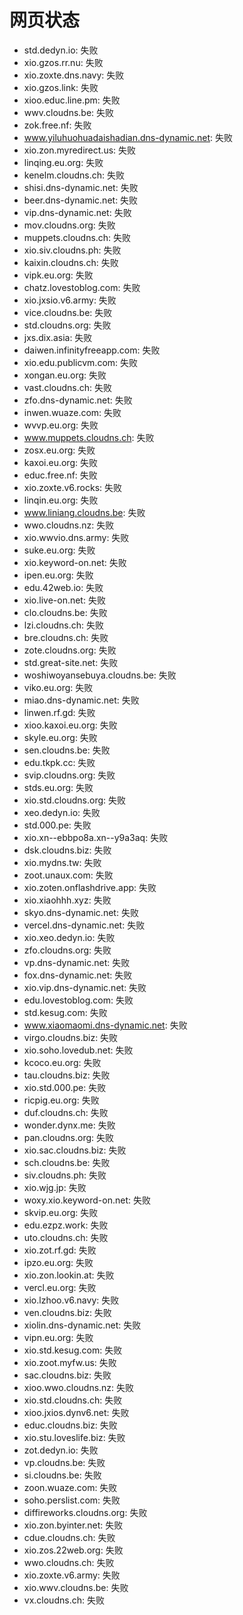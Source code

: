 # 网页状态
- std.dedyn.io: 失败
- xio.gzos.rr.nu: 失败
- xio.zoxte.dns.navy: 失败
- xio.gzos.link: 失败
- xioo.educ.line.pm: 失败
- wwv.cloudns.be: 失败
- zok.free.nf: 失败
- www.yiluhuohuadaishadian.dns-dynamic.net: 失败
- xio.zon.myredirect.us: 失败
- linqing.eu.org: 失败
- kenelm.cloudns.ch: 失败
- shisi.dns-dynamic.net: 失败
- beer.dns-dynamic.net: 失败
- vip.dns-dynamic.net: 失败
- mov.cloudns.org: 失败
- muppets.cloudns.ch: 失败
- xio.siv.cloudns.ph: 失败
- kaixin.cloudns.ch: 失败
- vipk.eu.org: 失败
- chatz.lovestoblog.com: 失败
- xio.jxsio.v6.army: 失败
- vice.cloudns.be: 失败
- std.cloudns.org: 失败
- jxs.dix.asia: 失败
- daiwen.infinityfreeapp.com: 失败
- xio.edu.publicvm.com: 失败
- xongan.eu.org: 失败
- vast.cloudns.ch: 失败
- zfo.dns-dynamic.net: 失败
- inwen.wuaze.com: 失败
- wvvp.eu.org: 失败
- www.muppets.cloudns.ch: 失败
- zosx.eu.org: 失败
- kaxoi.eu.org: 失败
- educ.free.nf: 失败
- xio.zoxte.v6.rocks: 失败
- linqin.eu.org: 失败
- www.liniang.cloudns.be: 失败
- wwo.cloudns.nz: 失败
- xio.wwvio.dns.army: 失败
- suke.eu.org: 失败
- xio.keyword-on.net: 失败
- ipen.eu.org: 失败
- edu.42web.io: 失败
- xio.live-on.net: 失败
- clo.cloudns.be: 失败
- lzi.cloudns.ch: 失败
- bre.cloudns.ch: 失败
- zote.cloudns.org: 失败
- std.great-site.net: 失败
- woshiwoyansebuya.cloudns.be: 失败
- viko.eu.org: 失败
- miao.dns-dynamic.net: 失败
- linwen.rf.gd: 失败
- xioo.kaxoi.eu.org: 失败
- skyle.eu.org: 失败
- sen.cloudns.be: 失败
- edu.tkpk.cc: 失败
- svip.cloudns.org: 失败
- stds.eu.org: 失败
- xio.std.cloudns.org: 失败
- xeo.dedyn.io: 失败
- std.000.pe: 失败
- xio.xn--ebbpo8a.xn--y9a3aq: 失败
- dsk.cloudns.biz: 失败
- xio.mydns.tw: 失败
- zoot.unaux.com: 失败
- xio.zoten.onflashdrive.app: 失败
- xio.xiaohhh.xyz: 失败
- skyo.dns-dynamic.net: 失败
- vercel.dns-dynamic.net: 失败
- xio.xeo.dedyn.io: 失败
- zfo.cloudns.org: 失败
- vp.dns-dynamic.net: 失败
- fox.dns-dynamic.net: 失败
- xio.vip.dns-dynamic.net: 失败
- edu.lovestoblog.com: 失败
- std.kesug.com: 失败
- www.xiaomaomi.dns-dynamic.net: 失败
- virgo.cloudns.biz: 失败
- xio.soho.lovedub.net: 失败
- kcoco.eu.org: 失败
- tau.cloudns.biz: 失败
- xio.std.000.pe: 失败
- ricpig.eu.org: 失败
- duf.cloudns.ch: 失败
- wonder.dynx.me: 失败
- pan.cloudns.org: 失败
- xio.sac.cloudns.biz: 失败
- sch.cloudns.be: 失败
- siv.cloudns.ph: 失败
- xio.wjg.jp: 失败
- woxy.xio.keyword-on.net: 失败
- skvip.eu.org: 失败
- edu.ezpz.work: 失败
- uto.cloudns.ch: 失败
- xio.zot.rf.gd: 失败
- ipzo.eu.org: 失败
- xio.zon.lookin.at: 失败
- vercl.eu.org: 失败
- xio.lzhoo.v6.navy: 失败
- ven.cloudns.biz: 失败
- xiolin.dns-dynamic.net: 失败
- vipn.eu.org: 失败
- xio.std.kesug.com: 失败
- xio.zoot.myfw.us: 失败
- sac.cloudns.biz: 失败
- xioo.wwo.cloudns.nz: 失败
- xio.std.cloudns.ch: 失败
- xioo.jxios.dynv6.net: 失败
- educ.cloudns.biz: 失败
- xio.stu.loveslife.biz: 失败
- zot.dedyn.io: 失败
- vp.cloudns.be: 失败
- si.cloudns.be: 失败
- zoon.wuaze.com: 失败
- soho.perslist.com: 失败
- diffireworks.cloudns.org: 失败
- xio.zon.byinter.net: 失败
- cdue.cloudns.ch: 失败
- xio.zos.22web.org: 失败
- wwo.cloudns.ch: 失败
- xio.zoxte.v6.army: 失败
- xio.wwv.cloudns.be: 失败
- vx.cloudns.ch: 失败
